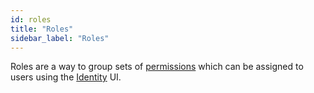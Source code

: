 ```yaml
---
id: roles
title: "Roles"
sidebar_label: "Roles"
---
```


Roles are a way to group sets of [permissions](/self-managed/concepts/access-control/permissions.md) which can be assigned to users using the [Identity](/self-managed/identity/what-is-identity.md) UI.
